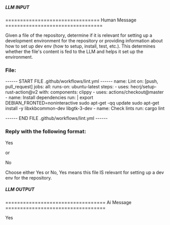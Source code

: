 ##### LLM INPUT #####
================================ Human Message =================================

Given a file of the repository, determine if it is relevant for setting up a development environment for the repository or providing information about how to set up dev env (how to setup, install, test, etc.). This determines whether the file's content is fed to the LLM and helps it set up the environment.

### File:
------ START FILE .github/workflows/lint.yml ------
name: Lint
on: [push, pull_request]
jobs:
  all:
    runs-on: ubuntu-latest
    steps:
    - uses: hecrj/setup-rust-action@v2
      with:
        components: clippy
    - uses: actions/checkout@master
    - name: Install dependencies
      run: |
        export DEBIAN_FRONTED=noninteractive
        sudo apt-get -qq update
        sudo apt-get install -y libxkbcommon-dev libgtk-3-dev
    - name: Check lints
      run: cargo lint

------ END FILE .github/workflows/lint.yml ------

### Reply with the following format:

<rel>Yes</rel>

or

<rel>No</rel>

Choose either Yes or No, Yes means this file IS relevant for setting up a dev env for the repository.

##### LLM OUTPUT #####
================================== Ai Message ==================================

<rel>Yes</rel>